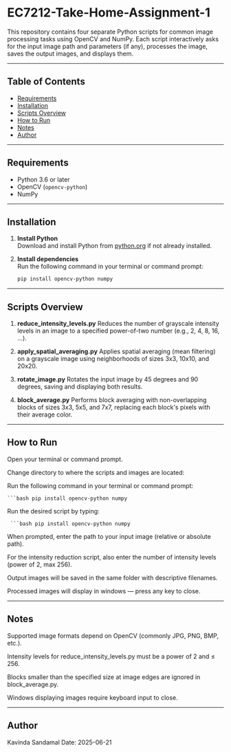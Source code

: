 # EC7212-Take-Home-Assignment-1

This repository contains four separate Python scripts for common image processing tasks using OpenCV and NumPy. Each script interactively asks for the input image path and parameters (if any), processes the image, saves the output images, and displays them.

---

## Table of Contents

- [Requirements](#requirements)  
- [Installation](#installation)  
- [Scripts Overview](#scripts-overview)  
- [How to Run](#how-to-run)  
- [Notes](#notes)  
- [Author](#author)  

---

## Requirements

- Python 3.6 or later  
- OpenCV (`opencv-python`)  
- NumPy

---

## Installation

1. **Install Python**  
   Download and install Python from [python.org](https://www.python.org/downloads/) if not already installed.

2. **Install dependencies**  
   Run the following command in your terminal or command prompt:

   ```bash
   pip install opencv-python numpy

---

## Scripts Overview

1. **reduce_intensity_levels.py**
Reduces the number of grayscale intensity levels in an image to a specified power-of-two number (e.g., 2, 4, 8, 16, ...).

2. **apply_spatial_averaging.py**
Applies spatial averaging (mean filtering) on a grayscale image using neighborhoods of sizes 3x3, 10x10, and 20x20.

3. **rotate_image.py**
Rotates the input image by 45 degrees and 90 degrees, saving and displaying both results.

4. **block_average.py**
Performs block averaging with non-overlapping blocks of sizes 3x3, 5x5, and 7x7, replacing each block's pixels with their average color.

---

## How to Run

Open your terminal or command prompt.

Change directory to where the scripts and images are located:

   Run the following command in your terminal or command prompt:

` ```bash
pip install opencv-python numpy `


Run the desired script by typing:

` ```bash
pip install opencv-python numpy`
  
When prompted, enter the path to your input image (relative or absolute path).

For the intensity reduction script, also enter the number of intensity levels (power of 2, max 256).

Output images will be saved in the same folder with descriptive filenames.

Processed images will display in windows — press any key to close.

----

## Notes

Supported image formats depend on OpenCV (commonly JPG, PNG, BMP, etc.).

Intensity levels for reduce_intensity_levels.py must be a power of 2 and ≤ 256.

Blocks smaller than the specified size at image edges are ignored in block_average.py.

Windows displaying images require keyboard input to close.

---

## Author

Kavinda Sandamal
Date: 2025-06-21


